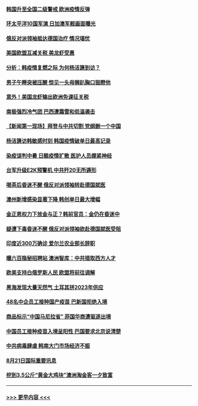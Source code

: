#### [韩国升至全国二级警戒  欧洲疫情反弹](../pages/prog202/a102924180.md?t=08230102) 
#### [环太平洋10国军演 日加澳军舰画面曝光](../pages/prog202/a102924168.md?t=08230102) 
#### [俄反对派领袖抵达德国治疗 情况堪忧](../pages/prog202/a102924161.md?t=08230102) 
#### [美国欧盟互减关税 美龙虾受惠](../pages/prog202/a102924132.md?t=08230102) 
#### [分析：韩疫情复燃之际 为何杨洁篪到访？](../pages/prog202/a102924129.md?t=08230102) 
#### [男子午睡突被压醒 惊见一头母狮趴胸口狠瞪他](../pages/prog202/a102924078.md?t=08230102) 
#### [意外！美国龙虾输出欧洲免课征关税](../pages/prog202/a102923977.md?t=08230102) 
#### [南极强烈冷气团 巴西遭霜雪和低温袭击](../pages/prog202/a102923958.md?t=08230102) 
#### [【新闻第一现场】拜登与中共切割 党纲删一个中国](../pages/prog202/a102923971.md?t=08230102) 
#### [杨洁篪访韩敏感时刻 韩国疫情破单日最高记录](../pages/prog202/a102923930.md?t=08230102) 
#### [染疫误判中暑 日酿疫情扩散 医护人员绷紧神经](../pages/prog202/a102923898.md?t=08230102) 
#### [台军升级E2K预警机 中共歼20无所遁形](../pages/prog202/a102923874.md?t=08230102) 
#### [喝茶后昏迷不醒  俄反对派领袖转赴德国就医](../pages/prog202/a102923796.md?t=08230102) 
#### [澳州新增感染显著下降 韩创单日最大增幅](../pages/prog202/a102923545.md?t=08230102) 
#### [金正恩权力下放金与正？韩前官员：金仍在昏迷中](../pages/prog202/a102923554.md?t=08230102) 
#### [疑遭下毒昏迷不醒 俄反对派领袖欲赴德国就医受阻](../pages/prog202/a102923371.md?t=08230102) 
#### [印度近300万确诊 爱尔兰农业部长辞职](../pages/prog202/a102923389.md?t=08230102) 
#### [曝六百隐秘招聘站 澳洲智库：中共猎取西方人才](../pages/prog202/a102923432.md?t=08230102) 
#### [欧美支持白俄罗斯人民 欧盟将前往调解](../pages/prog202/a102923394.md?t=08230102) 
#### [黑海发现大量天然气 土耳其拼2023年供应](../pages/prog202/a102923356.md?t=08230102) 
#### [48名中企员工接种国产疫苗 巴新国拒绝入境](../pages/prog202/a102923337.md?t=08230102) 
#### [商品标示“中国马尼拉省” 菲国华商遭驱逐出境](../pages/prog202/a102923137.md?t=08230102) 
#### [中国员工接种疫苗入境呈阳性 巴国要求北京说清楚](../pages/prog202/a102923225.md?t=08230102) 
#### [中共病毒肆虐 韩南大门市场经济不振](../pages/prog202/a102923212.md?t=08230102) 
#### [8月21日国际重要讯息](../pages/prog202/a102923196.md?t=08230102) 
#### [挖到3.5公斤“黄金大鸡块”澳洲淘金客一夕致富](../pages/prog202/a102923083.md?t=08230102) 

----
#### [ >>> 更早内容 <<< ](../indexes/prog202-earlier.md)
